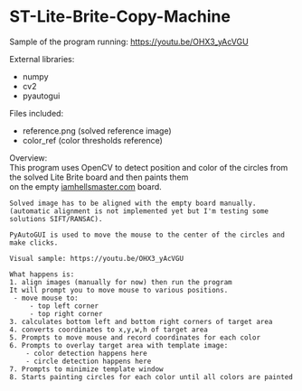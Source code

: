 # ST-Lite-Brite-Copy-Machine

Sample of the program running: https://youtu.be/OHX3_yAcVGU

External libraries:
- numpy
- cv2
- pyautogui

Files included:
- reference.png (solved reference image)
- color_ref (color thresholds reference)  

Overview:  
    This program uses OpenCV to detect position and color of the
    circles from the solved Lite Brite board and then paints them  
    on the empty [iamhellsmaster.com](https://iamhellsmaster.com/) board.  

    Solved image has to be aligned with the empty board manually. 
    (automatic alignment is not implemented yet but I'm testing some solutions SIFT/RANSAC).

    PyAutoGUI is used to move the mouse to the center of the circles and make clicks.

    Visual sample: https://youtu.be/OHX3_yAcVGU 

    What happens is:
    1. align images (manually for now) then run the program
    It will prompt you to move mouse to various positions. 
     - move mouse to: 
         - top left corner
         - top right corner
    3. calculates bottom left and bottom right corners of target area
    4. converts coordinates to x,y,w,h of target area
    5. Prompts to move mouse and record coordinates for each color
    6. Prompts to overlay target area with template image:
        - color detection happens here
        - circle detection happens here
    7. Prompts to minimize template window
    8. Starts painting circles for each color until all colors are painted 
    
